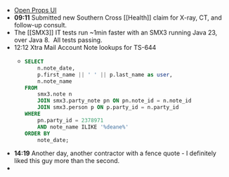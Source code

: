 - [Open Props UI](https://open-props-ui.netlify.app/)
- **09:11** Submitted new Southern Cross [[Health]] claim for X-ray, CT, and follow-up consult.
- The [[SMX3]] IT tests run ~1min faster with an SMX3 running Java 23, over Java 8.  All tests passing.
- 12:12 Xtra Mail Account Note lookups for TS-644
	- ```sql
	  SELECT
	      n.note_date,
	      p.first_name || ' ' || p.last_name as user,
	      n.note_name
	  FROM
	      smx3.note n
	      JOIN smx3.party_note pn ON pn.note_id = n.note_id
	      JOIN smx3.person p ON p.party_id = n.party_id
	  WHERE
	      pn.party_id = 2378971
	      AND note_name ILIKE '%deane%'
	  ORDER BY
	      note_date;
	  ```
- **14:19** Another day, another contractor with a fence quote - I definitely liked this guy more than the second.
-